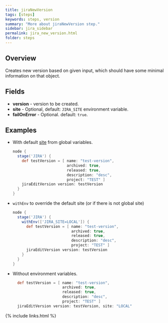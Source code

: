 ```yaml
---
title: jiraNewVersion
tags: [steps]
keywords: steps, version
summary: "More about jiraNewVersion step."
sidebar: jira_sidebar
permalink: jira_new_version.html
folder: steps
---
```


## Overview

Creates new version based on given input, which should have some minimal information on that object.

## Fields

* **version** - version to be created.
* **site** - Optional, default: `JIRA_SITE` environment variable.
* **failOnError** - Optional. default: `true`.

## Examples

* With default [site](config#environment-variables) from global variables.

  ```groovy
  node {
    stage('JIRA') {
      def testVersion = [ name: "test-version",
                          archived: true,
                          released: true,
                          description: "desc",
                          project: "TEST" ]
      jiraEditVersion version: testVersion
    }
  }
  ```
* `withEnv` to override the default site (or if there is not global site)

  ```groovy
  node {
    stage('JIRA') {
      withEnv(['JIRA_SITE=LOCAL']) {
        def testVersion = [ name: "test-version",
                            archived: true,
                            released: true,
                            description: "desc",
                            project: "TEST" ]
        jiraEditVersion version: testVersion
      }
    }
  }
  ```
* Without environment variables.

  ```groovy
    def testVersion = [ name: "test-version",
                        archived: true,
                        released: true,
                        description: "desc",
                        project: "TEST" ]
    jiraEditVersion version: testVersion, site: "LOCAL"
  ```

{% include links.html %}
